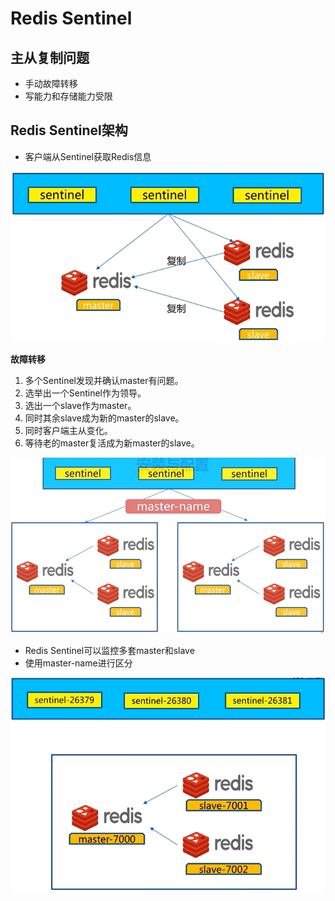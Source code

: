 # Redis Sentinel

## 主从复制问题

- 手动故障转移
- 写能力和存储能力受限

## Redis Sentinel架构

- 客户端从Sentinel获取Redis信息

![Redis Sentinel](assets/8-1.png)

**故障转移**

1. 多个Sentinel发现并确认master有问题。
2. 选举出一个Sentinel作为领导。
3. 选出一个slave作为master。
4. 同时其余slave成为新的master的slave。
5. 同时客户端主从变化。
6. 等待老的master复活成为新master的slave。

![Redis Sentinel](assets/8-2.png)

- Redis Sentinel可以监控多套master和slave
- 使用master-name进行区分

![Redis Sentinel架构](assets/8-3.png)